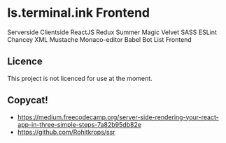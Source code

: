 # ls.terminal.ink Frontend
Serverside Clientside ReactJS Redux Summer Magic Velvet SASS ESLint Chancey XML Mustache Monaco-editor Babel Bot List Frontend

## Licence
This project is not licenced for use at the moment.

## Copycat!
- https://medium.freecodecamp.org/server-side-rendering-your-react-app-in-three-simple-steps-7a82b95db82e
- https://github.com/Rohitkrops/ssr
